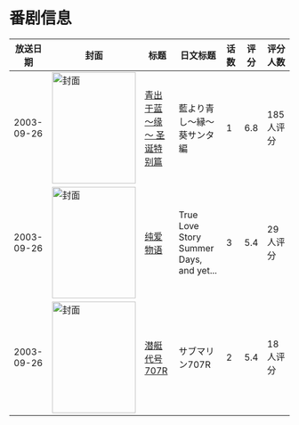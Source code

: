 # 番剧信息

|放送日期|封面|标题|日文标题|话数|评分|评分人数|
|---|---|---|---|---|---|---|
|2003-09-26|<img src="//lain.bgm.tv/pic/cover/c/ad/e5/2833_Un2UG.jpg" alt="封面" style="width:150px;height:200px;object-fit:cover;">|[青出于蓝～缘～ 圣诞特别篇](https://bangumi.tv/subject/2833)|藍より青し～縁～ 葵サンタ編|1|6.8|185人评分|
|2003-09-26|<img src="//lain.bgm.tv/pic/cover/c/0f/a5/29280_a7Hfy.jpg" alt="封面" style="width:150px;height:200px;object-fit:cover;">|[纯爱物语](https://bangumi.tv/subject/29280)|True Love Story Summer Days, and yet...|3|5.4|29人评分|
|2003-09-26|<img src="//lain.bgm.tv/pic/cover/c/f7/68/50209_5UzuJ.jpg" alt="封面" style="width:150px;height:200px;object-fit:cover;">|[潜艇代号707R](https://bangumi.tv/subject/50209)|サブマリン707R|2|5.4|18人评分|

